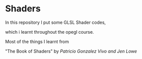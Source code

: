 # Shaders
 In this repository I put some GLSL Shader codes,
 
 which i learnt throughout the opegl course.

Most of the things I learnt from  

"The Book of Shaders" by <i>Patricio Gonzalez Vivo and Jen Lowe </i>
